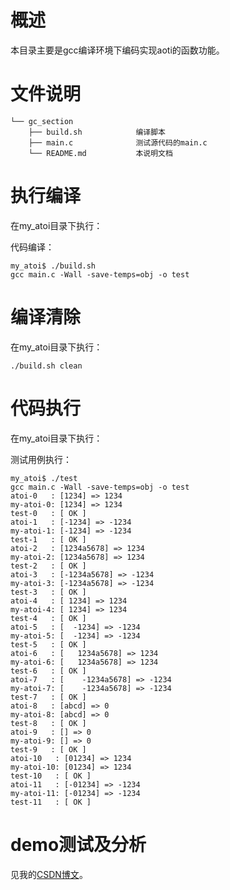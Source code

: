 # 概述

本目录主要是gcc编译环境下编码实现aoti的函数功能。

# 文件说明

```shell
└── gc_section
    ├── build.sh 			编译脚本
    ├── main.c 				测试源代码的main.c
    └── README.md 			本说明文档
```

# 执行编译

在my_atoi目录下执行：

代码编译：
```shell
my_atoi$ ./build.sh 
gcc main.c -Wall -save-temps=obj -o test
```

# 编译清除

在my_atoi目录下执行：

```shell
./build.sh clean
```

# 代码执行

在my_atoi目录下执行：

测试用例执行：
```shell
my_atoi$ ./test 
gcc main.c -Wall -save-temps=obj -o test
atoi-0   : [1234] => 1234
my-atoi-0: [1234] => 1234
test-0   : [ OK ]
atoi-1   : [-1234] => -1234
my-atoi-1: [-1234] => -1234
test-1   : [ OK ]
atoi-2   : [1234a5678] => 1234
my-atoi-2: [1234a5678] => 1234
test-2   : [ OK ]
atoi-3   : [-1234a5678] => -1234
my-atoi-3: [-1234a5678] => -1234
test-3   : [ OK ]
atoi-4   : [ 1234] => 1234
my-atoi-4: [ 1234] => 1234
test-4   : [ OK ]
atoi-5   : [  -1234] => -1234
my-atoi-5: [  -1234] => -1234
test-5   : [ OK ]
atoi-6   : [   1234a5678] => 1234
my-atoi-6: [   1234a5678] => 1234
test-6   : [ OK ]
atoi-7   : [    -1234a5678] => -1234
my-atoi-7: [    -1234a5678] => -1234
test-7   : [ OK ]
atoi-8   : [abcd] => 0
my-atoi-8: [abcd] => 0
test-8   : [ OK ]
atoi-9   : [] => 0
my-atoi-9: [] => 0
test-9   : [ OK ]
atoi-10   : [01234] => 1234
my-atoi-10: [01234] => 1234
test-10   : [ OK ]
atoi-11   : [-01234] => -1234
my-atoi-11: [-01234] => -1234
test-11   : [ OK ]
```

# demo测试及分析
见我的[CSDN博文](http://yyds.recan-li.cn)。
